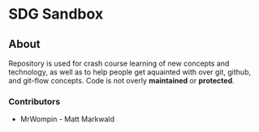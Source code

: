 SDG Sandbox
===========

About
-----

Repository is used for crash course learning of new concepts and technology, as well as to help people get aquainted with over git, github, and git-flow concepts. Code is not overly **maintained** or **protected**.

### Contributors
+ MrWompin - Matt Markwald
